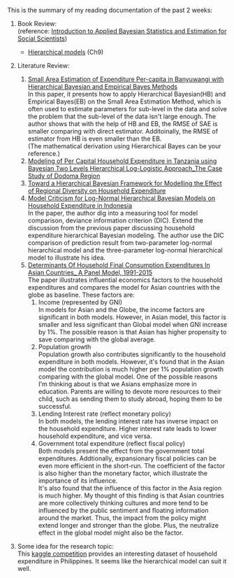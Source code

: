 This is the summary of my reading documentation of the past 2 weeks:<br/>

1. Book Review:<br/>(reference: [Introduction to Applied Bayesian Statistics and Estimation for Social Scientists](https://www.springer.com/gp/book/9780387712642))
   * [Hierarchical models](https://github.com/EnChiSu/Master-Thesis/blob/master/Check%20Point%203/Hierarchical%20Models.md) (Ch9)


2. Literature Review:<br/>
   1. [Small Area Estimation of Expenditure Per-capita in Banyuwangi with Hierarchical Bayesian and Empirical Bayes Methods](http://iptek.its.ac.id/index.php/jos/article/view/3185)<br/>
   In this paper, it presents how to apply Hierarchical Bayesian(HB) and Empirical Bayes(EB) on the Small Area Estimation Method, which is often used to estimate parameters for sub-level in the data and solve the problem that the sub-level of the data isn't large enough. The author shows that with the help of HB and EB, the RMSE of SAE is smaller comparing with direct estimator. Additoinally, the RMSE of estimator from HB is even smaller than the EB. <br/>
   (The mathematical derivation using Hierarchical Bayes can be your reference.)
   2. [Modeling of Per Capital Household Expenditure in Tanzania using Bayesian Two Levels Hierarchical Log-Logistic Approach_The Case Study of Dodoma Region](http://sersc.org/journals/index.php/IJAST/article/view/22911)
   3. [Toward a Hierarchical Bayesian Framework for Modelling the Effect of Regional Diversity on Household Expenditure](https://www.researchgate.net/publication/274008292_Toward_a_Hierarchical_Bayesian_Framework_for_Modelling_the_Effect_of_Regional_Diversity_on_Household_Expenditure)
   4. [Model Criticism for Log-Normal Hierarchical Bayesian Models on Household Expenditure in Indonesia](https://ieeexplore.ieee.org/document/6396521)<br/>
   In the paper, the author dig into a measuring tool for model comparison, deviance information criterion (DIC). Extend the discussion from the previous paper discussing household expenditure hierarchical Bayesian modeling. The author use the DIC comparison of prediction result from two-parameter log-normal hierarchical model and the three-parameter log-normal hierarchical model to illustrate his idea.
   5. [Determinants Of Household Final Consumption Expenditures In Asian Countries_ A Panel Model, 1991-2015](https://ideas.repec.org/a/eaa/aeinde/v18y2018i1_8.html)<br/>
   The paper illustrates influential economics factors to the household expenditures and compares the model for Asian countries with the globe as baseline. These factors are:
      1. Income (represented by GNI)<br/>
      In models for Asian and the Globe, the income factors are significant in both models. However, in Asian model, this factor is smaller and less significant than Global model when GNI increase by 1%. The possible reason is that Asian has higher propensity to save comparing with the global average.
      2. Population growth<br/>
      Population growth also contributes significantly to the household expenditure in both models. However, it's found that in the Asian model the contribution is much higher per 1% population growth comparing with the global model. One of the possible reasons I'm thinking about is that we Asians emphasize more in education. Parents are willing to devote more resources to their child, such as sending them to study abroad, hoping them to be successful. 
      3. Lending Interest rate (reflect monetary policy)<br/>
      In both models, the lending interest rate has inverse impact on the household expenditure. Higher interest rate leads to lower household expenditure, and vice versa.
      4. Government total expenditure (reflect fiscal policy)<br/>
      Both models present the effect from the government total expenditures. Addtionally, expansionary fiscal policies can be even more efficient in the short-run. The coefficient of the factor is also higher than the monetary factor, which illustrate the importance of its influence.<br/>
      It's also found that the influence of this factor in the Asia region is much higher. My thought of this finding is that Asian countries are more collectively thinking cultures and more tend to be influenced by the public sentiment and floating information around the market. Thus, the impact from the policy might extend longer and stronger than the globe. Plus, the neutralize effect in the global model might also be the factor.
      
   
3. Some idea for the research topic:<br/>
   This [kaggle competition](https://www.kaggle.com/grosvenpaul/family-income-and-expenditure) provides an interesting dataset of household expenditure in Philippines. It seems like the hierarchical model can suit it well.
   

